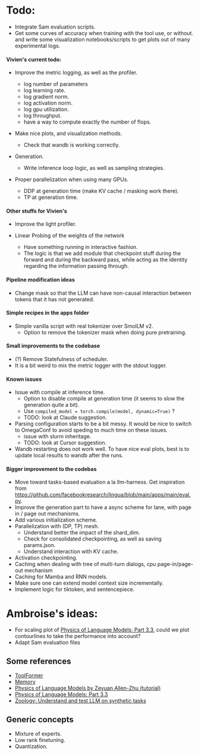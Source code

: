 # Todo:
- Integrate Sam evaluation scripts.
- Get some curves of accuracy when training with the tool use, or without. and write some visualization notebooks/scripts to get plots out of many experimental logs.

#### Vivien's current todo:

- Improve the metric logging, as well as the profiler.
    - log number of parameters
    - log learning rate.
    - log gradient norm.
    - log activation norm.
    - log gpu utilization.
    - log throughput.
    - have a way to compute exactly the number of flops.

- Make nice plots, and visualization methods.
    - Check that wandb is working correctly.
- Generation.
    - Write inference loop logic, as well as sampling strategies.

- Proper parallelization when using many GPUs.
    - DDP at generation time (make KV cache / masking work there).
    - TP at generation time.

#### Other stuffs for Vivien's
- Improve the light profiler.

- Linear Probing of the weights of the network
    - Have something running in interactive fashion.
    - The logic is that we add module that checkpoint stuff during the forward and during the backward pass, while acting as the identity regarding the information passing through.

#### Pipeline modification ideas
- Change mask so that the LLM can have non-causal interaction between tokens that it has not generated.

#### Simple recipes in the apps folder
- Simple vanilla script with real tokenizer over SmolLM v2.
    - Option to remove the tokenizer mask when doing pure pretraining.

#### Small improvements to the codebase
- (?) Remove Statefulness of scheduler.
- It is a bit weird to mix the metric logger with the stdout logger.

#### Known issues
- Issue with compile at inference time.
    - Option to disable compile at generation time (it seems to slow the generation quite a bit).
    - Use `compiled_model = torch.compile(model, dynamic=True)` ?
    - TODO: look at Claude suggestion.
- Parsing configuration starts to be a bit messy. It would be nice to switch to OmegaConf to avoid speding to much time on these issues.
    - issue with slurm inheritage.
    - TODO: look at Cursor suggestion.
- Wandb restarting does not work well. To have nice eval plots, best is to update local results to wandb after the runs.

#### Bigger improvement to the codebas
- Move toward tasks-based evaluation a la llm-harness. Get inspiration from https://github.com/facebookresearch/lingua/blob/main/apps/main/eval.py.
- Improve the generation part to have a async scheme for lane, with page in / page out mechanisms.
- Add various initialization scheme.
- Parallelization with (DP, TP) mesh.
    - Understand better the impact of the shard_dim.
    - Check for consolidated checkpointing, as well as saving params.json.
    - Understand interaction with KV cache.
- Activation checkpointing.
- Caching when dealing with tree of multi-turn dialogs, cpu page-in/page-out mechanism
- Caching for Mamba and RNN models.
- Make sure one can extend model context size incrementally.
- Implement logic for tiktoken, and sentencepiece.

# Ambroise's ideas:
- For scaling plot of [Physics of Language Models: Part 3.3](https://arxiv.org/pdf/2404.05405), could we plot contourlines to take the performance into account?
- Adapt Sam evaluation files

## Some references
- [ToolFormer](https://arxiv.org/pdf/2302.04761)
- [Memory](https://arxiv.org/pdf/2407.01178v1)
- [Physics of Language Models by Zeyuan Allen-Zhu (tutorial)](https://www.youtube.com/watch?v=yBL7J0kgldU)
- [Physics of Language Models: Part 3.3](https://arxiv.org/pdf/2404.05405)
- [Zoology: Understand and test LLM on synthetic tasks](https://github.com/HazyResearch/zoology)

## Generic concepts
- Mixture of experts.
- Low rank finetuning.
- Quantization.
